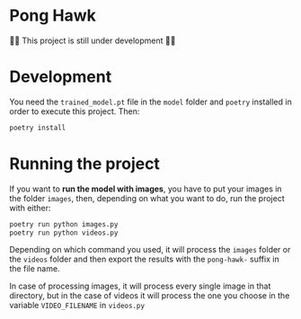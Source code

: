 # Pong Hawk

👷‍♂️ This project is still under development 👷‍♀️

# Development

You need the `trained_model.pt` file in the `model` folder and `poetry` installed in order to execute this project. Then:

```sh
poetry install
```

# Running the project

If you want to **run the model with images**, you have to put your images in the folder `images`, then, depending on what you want to do, run the project with either:

```sh
poetry run python images.py
poetry run python videos.py
```

Depending on which command you used, it will process the `images` folder or the `videos` folder and then export the results with the `pong-hawk-` suffix in the file name.

In case of processing images, it will process every single image in that directory, but in the case of videos it will process the one you choose in the variable `VIDEO_FILENAME` in `videos.py`
